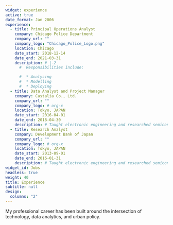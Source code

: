 ```yaml
---
widget: experience
active: true
date_format: Jan 2006
experience:
  - title: Principal Operations Analyst
    company: Chicago Police Department
    company_url: ""
    company_logo: "Chicago_Police_Logo.png"
    location: Chicago
    date_start: 2018-12-14
    date_end: 2021-03-31
    description: # |-2
      #  Responsibilities include:

      #  * Analysing
      #  * Modelling
      #  * Deploying
  - title: Data Analyst and Project Manager
    company: Castalia Co., Ltd.
    company_url: ""
    company_logo: # org-x
    location: Tokyo, JAPAN
    date_start: 2016-04-01
    date_end: 2018-04-30
    description: # Taught electronic engineering and researched semiconductor physics.
  - title: Research Analyst
    company: Development Bank of Japan
    company_url: ""
    company_logo: # org-x
    location: Tokyo, JAPAN
    date_start: 2013-09-01
    date_end: 2016-01-31
    description: # Taught electronic engineering and researched semiconductor physics.
widget_id: Jobs
headless: true
weight: 40
title: Experience
subtitle: null
design:
  columns: "2"
---
```

My professional career has been built around the intersection of technology, data analytics, and urban policy.
